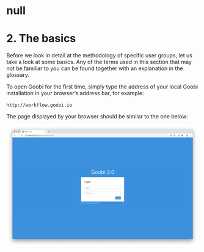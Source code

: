 # null

# 2.  The basics

Before we look in detail at the methodology of specific user groups, let us take a look at some basics. Any of the terms used in this section that may not be familiar to you can be found together with an explanation in the glossary.

To open Goobi for the first time, simply type the address of your local Goobi installation in your browser’s address bar, for example:

```text
http://workflow.goobi.io
```

The page displayed by your browser should be similar to the one below:

![Goobi start page](screen_en.png)